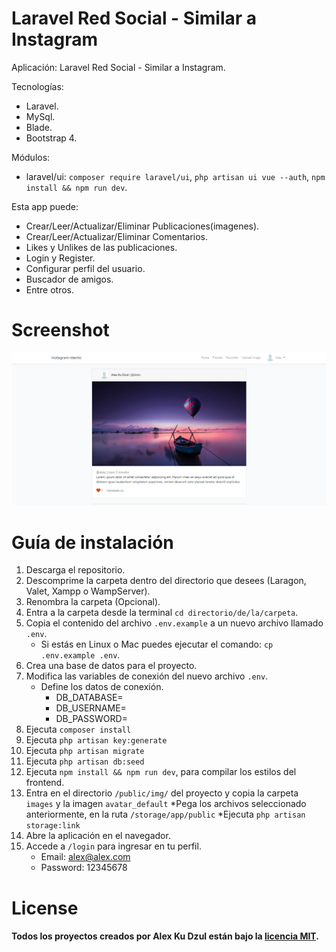 # Laravel Red Social - Similar a Instagram
Aplicación: Laravel Red Social - Similar a Instagram.

Tecnologías:
- Laravel.
- MySql.
- Blade.
- Bootstrap 4.

Módulos:
- laravel/ui: `composer require laravel/ui`, `php artisan ui vue --auth`, `npm install && npm run dev`.

Esta app puede:
- Crear/Leer/Actualizar/Eliminar Publicaciones(imagenes).
- Crear/Leer/Actualizar/Eliminar Comentarios.
- Likes y Unlikes de las publicaciones.
- Login y Register.
- Configurar perfil del usuario.
- Buscador de amigos.
- Entre otros.

# Screenshot
![](screenshot.png)

# Guía de instalación
1. Descarga el repositorio.
2. Descomprime la carpeta dentro del directorio que desees (Laragon, Valet, Xampp o WampServer).
3. Renombra la carpeta (Opcional).
4. Entra a la carpeta desde la terminal `cd directorio/de/la/carpeta`.
5. Copia el contenido del archivo `.env.example` a un nuevo archivo llamado `.env`.
    * Si estás en Linux o Mac puedes ejecutar el comando: `cp .env.example .env`.
6. Crea una base de datos para el proyecto.
7. Modifica las variables de conexión del nuevo archivo `.env`.
    * Define los datos de conexión.
        * DB_DATABASE=
        * DB_USERNAME=
        * DB_PASSWORD=
8. Ejecuta `composer install`
9. Ejecuta `php artisan key:generate`
10. Ejecuta `php artisan migrate`
11. Ejecuta `php artisan db:seed`
12. Ejecuta `npm install && npm run dev`, para compilar los estilos del frontend.
13. Entra en el directorio `/public/img/` del proyecto y copia la carpeta `images` y la imagen `avatar_default`
    *Pega los archivos seleccionado anteriormente, en la ruta `/storage/app/public`
    *Ejecuta `php artisan storage:link`
14. Abre la aplicación en el navegador.
15. Accede a `/login` para ingresar en tu perfil.
    * Email: alex@alex.com
    * Password: 12345678

# License

#### Todos los proyectos creados por Alex Ku Dzul están bajo la [licencia MIT](https://opensource.org/licenses/MIT).
